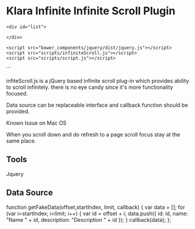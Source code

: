 Klara Infinite Infinite Scroll Plugin
=================================

<!DOCTYPE html>
<html lang="en">
  <head>
    <meta charset="utf-8">
    <title>Infinite scroller Izel</title>
    <link rel="stylesheet" href="styles/style.css">
    
  </head>
  <body>

    <div id="list">
      
    </div>

    <script src="bower_components/jquery/dist/jquery.js"></script>
    <script src="scripts/infiniteScroll.js"></script>
    <script src="scripts/script.js"></script>
    
  </body>
</html>
```

infiteScroll.js is a jQuery based infinite scroll plug-in which provides ability to scroll infinitely.
there is no eye candy since it's more functionality focused.

Data source can be replaceable interface and callback function should be provided. 

Known Issue on Mac OS

When you scroll down and do refresh to a page scroll focus stay at the same place.


## Tools

Jquery 

## Data Source

function getFakeData(offset,startIndex, limit, callback) {
  var data = [];
  for (var i=startIndex; i<limit; i++) {
    var id = offset + i;
    data.push({
      id: id,
      name: "Name " + id,
      description: "Description " + id
    });
  }
  callback(data);
};
```


